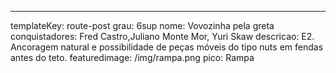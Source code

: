 ---
templateKey: route-post
grau: 6sup
nome: Vovozinha pela greta
conquistadores: Fred Castro,Juliano Monte Mor, Yuri Skaw
descricao: E2. Ancoragem natural e possibilidade de peças móveis do tipo nuts em fendas antes do teto.
featuredimage: /img/rampa.png
pico: Rampa